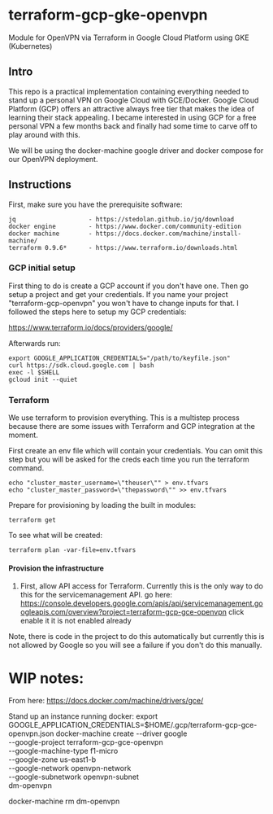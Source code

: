 # terraform-gcp-gke-openvpn
Module for OpenVPN via Terraform in Google Cloud Platform using GKE (Kubernetes)

## Intro

This repo is a practical implementation containing everything needed to stand up a personal VPN on Google Cloud with GCE/Docker.  Google Cloud Platform (GCP) offers an attractive always free tier that makes the idea of learning their stack appealing.  I became interested in using GCP for a free personal VPN a few months back and finally had some time to carve off to play around with this.

We will be using the docker-machine google driver and docker compose for our OpenVPN deployment.

## Instructions

First, make sure you have the prerequisite software:

```
jq                    - https://stedolan.github.io/jq/download
docker engine         - https://www.docker.com/community-edition
docker machine        - https://docs.docker.com/machine/install-machine/
terraform 0.9.6*      - https://www.terraform.io/downloads.html
```

### GCP initial setup

First thing to do is create a GCP account if you don't have one.  Then go setup a project and get your credentials.  If you name your project "terraform-gcp-openvpn" you won't have to change inputs for that.
I followed the steps here to setup my GCP credentials:

https://www.terraform.io/docs/providers/google/

Afterwards run:
```
export GOOGLE_APPLICATION_CREDENTIALS="/path/to/keyfile.json"
curl https://sdk.cloud.google.com | bash
exec -l $SHELL
gcloud init --quiet
```

### Terraform

We use terraform to provision everything.  This is a multistep process because there are some issues with Terraform and GCP integration at the moment.

First create an env file which will contain your credentials.  You can omit this step but you will be asked for the creds each time you run the terraform command.

```
echo "cluster_master_username=\"theuser\"" > env.tfvars
echo "cluster_master_password=\"thepassword\"" >> env.tfvars
```

Prepare for provisioning by loading the built in modules:

`terraform get`

To see what will be created:

`terraform plan -var-file=env.tfvars`

#### Provision the infrastructure

1.  First, allow API access for Terraform.  Currently this is the only way to do this for the servicemanagement API.
   go here: https://console.developers.google.com/apis/api/servicemanagement.googleapis.com/overview?project=terraform-gcp-gce-openvpn
   click enable it it is not enabled already

   Note, there is code in the project to do this automatically but currently this is not allowed by Google so you will see a failure if you don't do this manually.


# WIP notes:

From here:
https://docs.docker.com/machine/drivers/gce/

Stand up an instance running docker:
export GOOGLE_APPLICATION_CREDENTIALS=$HOME/.gcp/terraform-gcp-gce-openvpn.json
docker-machine create --driver google \
        --google-project terraform-gcp-gce-openvpn \
        --google-machine-type f1-micro \
        --google-zone us-east1-b \
        --google-network openvpn-network \
        --google-subnetwork openvpn-subnet \
        dm-openvpn




docker-machine rm  dm-openvpn
